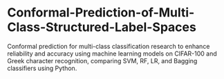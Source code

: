 # Conformal-Prediction-of-Multi-Class-Structured-Label-Spaces
Conformal prediction for multi-class classification research to enhance reliability and accuracy using machine learning models on CIFAR-100 and Greek character recognition, comparing SVM, RF, LR, and Bagging classifiers using Python.
